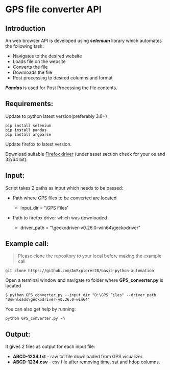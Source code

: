# GPS file converter API

## Introduction
An web browser API is developed using ***selenium*** library which automates the following task:
- Navigates to the desired website
- Loads file on the website
- Converts the file
- Downloads the file
- Post processing to desired columns and format

***Pandas*** is used for Post Processing the file contents.

## Requirements:

Update to python latest version(preferably 3.6+)
```
pip install selenium
pip install pandas
pip install argparse
```
Update firefox to latest version.

Download suitable [Firefox driver](https://github.com/mozilla/geckodriver/releases) (under asset section check for your os and 32/64 bit):

## Input:

Script takes 2 paths as input which needs to be passed:

- Path where GPS files to be converted are located
  - input_dir = '\GPS Files'

- Path to firefox driver which was downloaded
  - driver_path = "\geckodriver-v0.26.0-win64\geckodriver"

## Example call:

> Please clone the repository to your local before making the example call

`git clone https://github.com/AnExplorer28/basic-python-automation`

Open a terminal window and navigate to folder where **GPS_converter.py** is located

`$ python GPS_converter.py --input_dir "D:\GPS Files" --driver_path "Downloads\geckodriver-v0.26.0-win64"`

You can also get help by running:

`python GPS_converter.py -h`

## Output:

It gives 2 files as output for each input file:

- **ABCD-1234.txt** - raw txt file downloaded from GPS visualizer.
- **ABCD-1234.csv** - csv file after removing time, sat and hdop columns.
